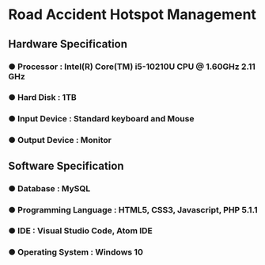 # Road Accident Hotspot Management
## Hardware Specification
### ● Processor : Intel(R) Core(TM) i5-10210U CPU @ 1.60GHz 2.11 GHz
### ● Hard Disk : 1TB
### ● Input Device : Standard keyboard and Mouse
### ● Output Device : Monitor

## Software Specification
### ● Database : MySQL
### ● Programming Language : HTML5, CSS3, Javascript, PHP 5.1.1
### ● IDE : Visual Studio Code, Atom IDE
### ● Operating System : Windows 10
